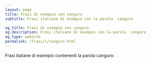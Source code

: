 ```yaml
---
layout: page
title: Frasi di esempio con canguro 
subtitle: Frasi italiane di esempio con la parola  canguro

og_title: Frasi di esempio con canguro 
og_description: Frasi italiane di esempio con la parola  canguro
og_type: website
permalink: /frasi/c/canguro.html
---
```


Frasi italiane di esempio contenenti la parola canguro:


